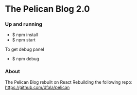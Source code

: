 # The Pelican Blog 2.0

### Up and running
* $ npm install
* $ npm start

To get debug panel
* $ npm debug

### About
The Pelican Blog rebuilt on React
Rebuilding the following repo: https://github.com/dfala/pelican
